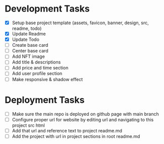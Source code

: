 # Development Tasks

- [x] Setup base project template (assets, favicon, banner, design, src, readme, todo)
- [x] Update Readme
- [x] Update Todo
- [ ] Create base card
- [ ] Center base card
- [ ] Add NFT image
- [ ] Add title & descriptions
- [ ] Add price and time section
- [ ] Add user profile section
- [ ] Make responsive & shadow effect

# Deployment Tasks

- [ ] Make sure the main repo is deployed on github page with main branch
- [ ] Configure proper url for website by editing url and navigating to this project src html
- [ ] Add that url and reference text to project readme.md
- [ ] Add the project with url in project sections in root readme.md
